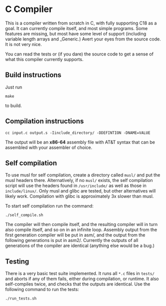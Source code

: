 # C Compiler

This is a compiler written from scratch in C, with fully supporting C18 as a goal.
It can currently compile itself, and most simple programs.
Some features are missing, but most have some level of support (including variable length arrays and _Generic.)
Avert your eyes from the source code. It is not very nice.

You can read the tests or (if you dare) the source code to get a sense of what this compiler currently supports.

## Build instructions
Just run

    make

to build.
## Compilation instructions
    cc input.c output.s -Iinclude_directory/ -DDEFINTION -DNAME=VALUE
The output will be an **x86-64** assembly file with AT&T syntax that can be assembled with your assembler of choice.
## Self compilation
To use musl for self compilation, create a directory called `musl/` and put the musl headers there.
Alternatively, if no `musl/` exists, the self compilation script will use the headers found in `/usr/include/` as well as those in `include/linux/`.
Only musl and glibc are tested, but other alternatives will likely work.
Compilation with glibc is approximately 3x slower than musl.

To start self compilation run the command:

    ./self_compile.sh
The compiler will then compile itself, and the resulting compiler will in turn also compile itself, and so on in an infinite loop.
Assembly output from the first generation compiler will be put in asm/, and the output from the following generations is put in asm2/. Currently the outputs of all generations of the compiler are identical (anything else would be a bug.)
## Testing
There is a very basic test suite implemented. It runs all `*.c` files in `tests/` and aborts if any of them fails, either during compilation, or runtime. It also self-compiles twice, and checks that the outputs are identical. Use the following command to run the tests:

    ./run_tests.sh
